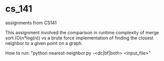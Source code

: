 # cs_141
assignments from CS141

This assignment involved the comparison in runtime complexity of merge sort (O(n*log(n)) vs a brute force implementation of finding the closest neighbor to a given point on a graph.

How to run: "python nearest-neighbor.py -<dc|bf|both> <input_file>"
